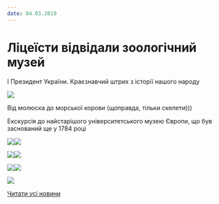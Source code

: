 ```yaml
---
date: 04.03.2019
---
```

# Ліцеїсти відвідали зоологічний музей

І Президент України. Краєзнавчий штрих з історії нашого народу

![](/images/blog/ліцеїсти-відвідали-зоологічний-музей/1.jpg)

Від молюска до морської корови (щоправда, тільки скелети)))

Екскурсія до найстарішого університетського музею Європи, що був заснований ще у 1784 році

![](/images/blog/ліцеїсти-відвідали-зоологічний-музей/9.jpg)![](/images/blog/ліцеїсти-відвідали-зоологічний-музей/12.jpg)

![](/images/blog/ліцеїсти-відвідали-зоологічний-музей/2.jpg)![](/images/blog/ліцеїсти-відвідали-зоологічний-музей/5.jpg)

![](/images/blog/ліцеїсти-відвідали-зоологічний-музей/6.jpg)![](/images/blog/ліцеїсти-відвідали-зоологічний-музей/3.jpg)

![](/images/blog/ліцеїсти-відвідали-зоологічний-музей/11.jpg)

[Читати усі новини](/news)
